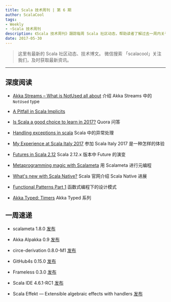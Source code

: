 ```yaml
---
title: Scala 技术周刊 | 第 6 期
author: ScalaCool
tags:
- Weekly
- ~Scala 技术周刊
description: 《Scala 技术周刊》跟踪每周 Scala 社区动态，帮助读者了解过去一周内关于 Scala 发生的事情。
date: 2017-05-30
---
```


> 这里有最新的 Scala 社区动态、技术博文。
微信搜索 「scalacool」关注我们，及时获取最新资讯。

***

## 深度阅读

- [Akka Streams – What is NotUsed all about](https://manuel.bernhardt.io/2017/05/22/akka-streams-notused/)
  介绍 Akka Streams 中的 `NotUsed` type

- [A Pitfall in Scala Implicits](https://ian.pw/posts/2017-05-21-a-pitfall-in-scala-implicits.html)

- [Is Scala a good choice to learn in 2017?](https://www.quora.com/Is-Scala-a-good-choice-to-learn-in-2017)
  Quora 问答

- [Handling exceptions in scala](https://medium.com/@tilakpatidar/handling-exceptions-in-scala-dc8a8160eb64)
  Scala 中的异常处理

- [My Experience at Scala Italy 2017](https://blog.buildo.io/my-experience-at-scala-italy-2017-c22377c6e488)
  参加 Scala Italy 2017 是一种怎样的体验

- [Futures in Scala 2.12](http://viktorklang.com/blog/)
  Scala 2.12.x 版本中 Future 的演变

- [Metaprogramming magic with Scalameta](https://medium.com/@Arhelmus/metaprogramming-magic-with-scalameta-67e849ab490e)
  用 Scalameta 进行元编程

- [What's new with Scala Native?](http://www.scala-lang.org/blog/2017/05/26/whats-new-scala-native.html)
  Scala 官网介绍 Scala Native 进展

- [Functional Patterns Part 1](https://medium.com/@kasa288/functional-design-patterns-part-1-9be81d843900)
  函数式编程下的设计模式

- [Akka Typed: Timers](http://akka.io/blog/2017/05/26/timers)
  Akka Typed 系列
  

## 一周速递

- scalameta 1.8.0 [发布](https://github.com/scalameta/scalameta/blob/master/changelog/1.8.0.md)

- Akka Alpakka 0.9 [发布](https://github.com/akka/alpakka/releases/tag/v0.9)

- circe-derivation 0.8.0-M1 [发布](https://github.com/circe/circe-derivation/releases/tag/v0.8.0-M1)

- GitHub4s 0.15.0 [发布](https://www.47deg.com/blog/github4s-v0-15-0-release/)

- Frameless 0.3.0 [发布](https://github.com/typelevel/frameless)

- Scala IDE 4.6.1-RC1 [发布](http://scala-ide.org/download/milestone.html)

- Scala Effekt — Extensible algebraic effects with handlers [发布](https://github.com/b-studios/scala-effekt)
